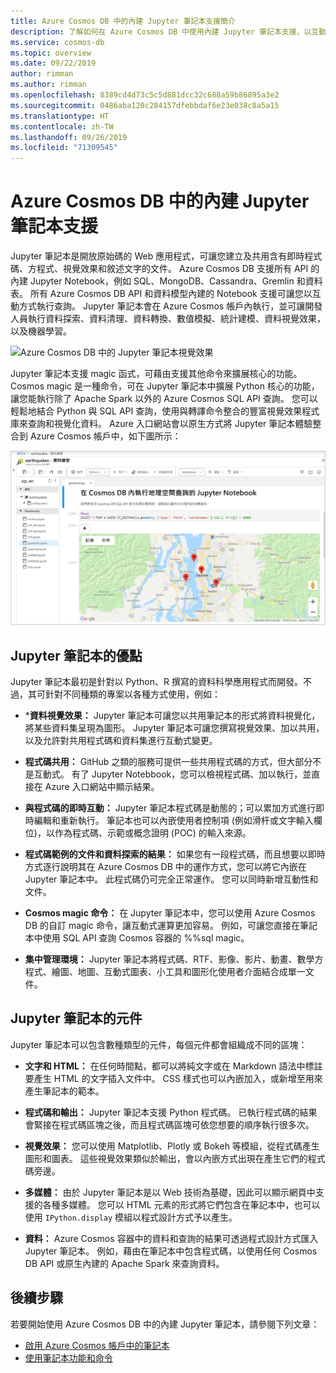 ```yaml
---
title: Azure Cosmos DB 中的內建 Jupyter 筆記本支援簡介
description: 了解如何在 Azure Cosmos DB 中使用內建 Jupyter 筆記本支援，以互動方式執行查詢。
ms.service: cosmos-db
ms.topic: overview
ms.date: 09/22/2019
author: rimman
ms.author: rimman
ms.openlocfilehash: 8389cd4d73c5c5d881dcc32c688a59b86895a3e2
ms.sourcegitcommit: 0486aba120c284157dfebbdaf6e23e038c8a5a15
ms.translationtype: HT
ms.contentlocale: zh-TW
ms.lasthandoff: 09/26/2019
ms.locfileid: "71309545"
---
```

# <a name="built-in-jupyter-notebooks-support-in-azure-cosmos-db"></a>Azure Cosmos DB 中的內建 Jupyter 筆記本支援

Jupyter 筆記本是開放原始碼的 Web 應用程式，可讓您建立及共用含有即時程式碼、方程式、視覺效果和敘述文字的文件。 Azure Cosmos DB 支援所有 API 的內建 Jupyter Notebook，例如 SQL、MongoDB、Cassandra、Gremlin 和資料表。 所有 Azure Cosmos DB API 和資料模型內建的 Notebook 支援可讓您以互動方式執行查詢。 Jupyter 筆記本會在 Azure Cosmos 帳戶內執行，並可讓開發人員執行資料探索、資料清理、資料轉換、數值模擬、統計建模、資料視覺效果，以及機器學習。

![Azure Cosmos DB 中的 Jupyter 筆記本視覺效果](./media/cosmosdb-jupyter-notebooks/cosmos-notebooks-overview.png)

Jupyter 筆記本支援 magic 函式，可藉由支援其他命令來擴展核心的功能。 Cosmos magic 是一種命令，可在 Jupyter 筆記本中擴展 Python 核心的功能，讓您能執行除了 Apache Spark 以外的 Azure Cosmos SQL API 查詢。 您可以輕鬆地結合 Python 與 SQL API 查詢，使用與轉譯命令整合的豐富視覺效果程式庫來查詢和視覺化資料。
Azure 入口網站會以原生方式將 Jupyter 筆記本體驗整合到 Azure Cosmos 帳戶中，如下圖所示：

![Azure Cosmos DB 中的 Jupyter Notebook 支援](./media/cosmosdb-jupyter-notebooks/jupyter-notebooks-portal.png)

## <a name="benefits-of-jupyter-notebooks"></a>Jupyter 筆記本的優點

Jupyter 筆記本最初是針對以 Python、R 撰寫的資料科學應用程式而開發。不過，其可針對不同種類的專案以各種方式使用，例如：

* ***資料視覺效果：** Jupyter 筆記本可讓您以共用筆記本的形式將資料視覺化，將某些資料集呈現為圖形。 Jupyter 筆記本可讓您撰寫視覺效果、加以共用，以及允許對共用程式碼和資料集進行互動式變更。

* **程式碼共用：** GitHub 之類的服務可提供一些共用程式碼的方式，但大部分不是互動式。 有了 Jupyter Notebbook，您可以檢視程式碼、加以執行，並直接在 Azure 入口網站中顯示結果。

* **與程式碼的即時互動：** Jupyter 筆記本程式碼是動態的；可以累加方式進行即時編輯和重新執行。 筆記本也可以內嵌使用者控制項 (例如滑杆或文字輸入欄位)，以作為程式碼、示範或概念證明 (POC) 的輸入來源。

* **程式碼範例的文件和資料探索的結果：** 如果您有一段程式碼，而且想要以即時方式逐行說明其在 Azure Cosmos DB 中的運作方式，您可以將它內嵌在 Jupyter 筆記本中。 此程式碼仍可完全正常運作。 您可以同時新增互動性和文件。

* **Cosmos magic 命令：** 在 Jupyter 筆記本中，您可以使用 Azure Cosmos DB 的自訂 magic 命令，讓互動式運算更加容易。 例如，可讓您直接在筆記本中使用 SQL API 查詢 Cosmos 容器的 %%sql magic。

* **集中管理環境：** Jupyter 筆記本將程式碼、RTF、影像、影片、動畫、數學方程式、繪圖、地圖、互動式圖表、小工具和圖形化使用者介面結合成單一文件。

## <a name="components-of-a-jupyter-notebook"></a>Jupyter 筆記本的元件

Jupyter 筆記本可以包含數種類型的元件，每個元件都會組織成不同的區塊：

* **文字和 HTML：** 在任何時間點，都可以將純文字或在 Markdown 語法中標註要產生 HTML 的文字插入文件中。 CSS 樣式也可以內嵌加入，或新增至用來產生筆記本的範本。

* **程式碼和輸出：** Jupyter 筆記本支援 Python 程式碼。 已執行程式碼的結果會緊接在程式碼區塊之後，而且程式碼區塊可依您想要的順序執行很多次。

* **視覺效果：** 您可以使用 Matplotlib、Plotly 或 Bokeh 等模組，從程式碼產生圖形和圖表。 這些視覺效果類似於輸出，會以內嵌方式出現在產生它們的程式碼旁邊。

* **多媒體：** 由於 Jupyter 筆記本是以 Web 技術為基礎，因此可以顯示網頁中支援的各種多媒體。 您可以 HTML 元素的形式將它們包含在筆記本中，也可以使用 `IPython.display` 模組以程式設計方式予以產生。

* **資料：** Azure Cosmos 容器中的資料和查詢的結果可透過程式設計方式匯入 Jupyter 筆記本。 例如，藉由在筆記本中包含程式碼，以使用任何 Cosmos DB API 或原生內建的 Apache Spark 來查詢資料。

## <a name="next-steps"></a>後續步驟

若要開始使用 Azure Cosmos DB 中的內建 Jupyter 筆記本，請參閱下列文章：

* [啟用 Azure Cosmos 帳戶中的筆記本](enable-notebooks.md)
* [使用筆記本功能和命令](use-notebook-features-and-commands.md)




